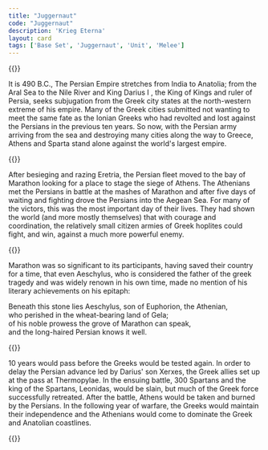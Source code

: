 ```yaml
---
title: "Juggernaut"
code: "Juggernaut"
description: 'Krieg Eterna'
layout: card
tags: ['Base Set', 'Juggernaut', 'Unit', 'Melee']
---
```

{{<card-detail-page code="Juggernaut" artwork="Leonidas at Thermopylae by Jacques-Louis David (1814)" attr="Plutarch" book="De garrulitate">}}
<p>
It is 490 B.C., The Persian Empire stretches from India to Anatolia; from the Aral Sea to the Nile River and King Darius I , the King of Kings and ruler of Persia, seeks subjugation from the Greek city states at the north-western extreme of his empire. Many of the Greek cities submitted not wanting to meet the same fate as the Ionian Greeks who had revolted and lost against the Persians in the previous ten years. So now, with the Persian army arriving from the sea and destroying many cities along the way to Greece, Athens and Sparta stand alone against the world's largest empire.
</p>
{{<card-detail-image file="akropolis.jpg" caption="The Acropolis at Athens by Leo von Klenze (1846)">}}
<p>
After besieging and razing Eretria, the Persian fleet moved to the bay of Marathon looking for a place to stage the siege of Athens. The Athenians met the Persians in battle at the mashes of Marathon and after five days of waiting and fighting drove the Persians into the Aegean Sea. For many of the victors, this was the most important day of their lives. They had shown the world (and more mostly themselves) that with courage and coordination, the relatively small citizen armies of Greek hoplites could fight, and win, against a much more powerful enemy. 
</p>
{{<card-detail-image file="marathon.jpg" caption="Battle of Marathon by Georges Rochegrosse (1859)">}}
<p>
Marathon was so significant to its participants, having saved their country for a time, that even Aeschylus, who is considered the father of the greek tragedy and was widely renown in his own time, made no mention of his literary achievements on his epitaph:
</p>
<p>
Beneath this stone lies Aeschylus, son of Euphorion, the Athenian,
<br>
who perished in the wheat-bearing land of Gela;
<br>
of his noble prowess the grove of Marathon can speak,
<br>
and the long-haired Persian knows it well.
</p>
{{<card-detail-image file="thermopylae.jpg" caption="The Battle of the Thermopylae by John Steeple Davis (1900)">}}
<p>
10 years would pass before the Greeks would be tested again. In order to delay the Persian advance led by Darius' son Xerxes, the Greek allies set up at the pass at Thermopylae. In the ensuing battle, 300 Spartans and the king of the Spartans, Leonidas, would be slain, but much of the Greek force successfully retreated. After the battle, Athens would be taken and burned by the Persians. In the following year of warfare, the Greeks would maintain their independence and the Athenians would come to dominate the Greek and Anatolian coastlines.
</p>
{{</card-detail-page>}}